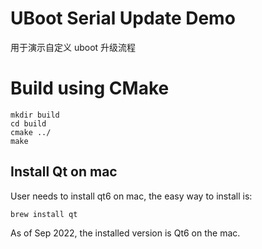# UBoot Serial Update Demo

用于演示自定义 uboot 升级流程 

# Build using CMake

```
mkdir build
cd build
cmake ../
make
```

## Install Qt on mac
User needs to install qt6 on mac, the easy way to install is:

```
brew install qt
```

As of Sep 2022, the installed version is Qt6 on the mac.
